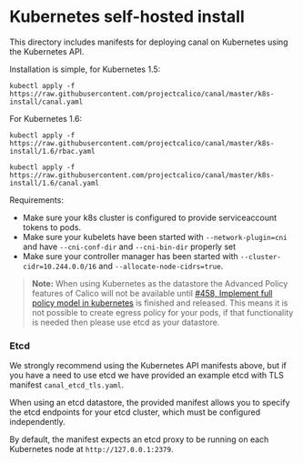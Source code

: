 # Kubernetes self-hosted install

This directory includes manifests for deploying canal on Kubernetes using the Kubernetes API.  

Installation is simple, for Kubernetes 1.5:

```
kubectl apply -f https://raw.githubusercontent.com/projectcalico/canal/master/k8s-install/canal.yaml
```

For Kubernetes 1.6:

```
kubectl apply -f https://raw.githubusercontent.com/projectcalico/canal/master/k8s-install/1.6/rbac.yaml

kubectl apply -f https://raw.githubusercontent.com/projectcalico/canal/master/k8s-install/1.6/canal.yaml
```

Requirements:
- Make sure your k8s cluster is configured to provide serviceaccount tokens to pods.
- Make sure your kubelets have been started with `--network-plugin=cni` and
  have `--cni-conf-dir` and `--cni-bin-dir` properly set
- Make sure your controller manager has been started with `--cluster-cidr=10.244.0.0/16` and `--allocate-node-cidrs=true`.

> **Note:** When using Kubernetes as the datastore the Advanced Policy
features of Calico will not be available until
[#458, Implement full policy model in kubernetes](https://github.com/projectcalico/calico/issues/458)
is finished and released.  This means it is not possible to create egress
policy for your pods, if that functionality is needed then please use etcd
as your datastore.

### Etcd

We strongly recommend using the Kubernetes API manifests above, but if you have a need to use etcd we have provided an example etcd with TLS manifest `canal_etcd_tls.yaml`.

When using an etcd datastore, the provided manifest allows you to specify the etcd endpoints for your etcd cluster,
which must be configured independently.

By default, the manifest expects an etcd proxy to be running on each Kubernetes node at `http://127.0.0.1:2379`.
